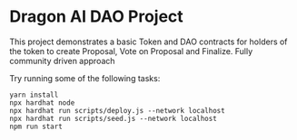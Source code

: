 # Dragon AI DAO Project

This project demonstrates a basic Token and DAO contracts for holders of the token to create Proposal, Vote on Proposal and Finalize. Fully community driven approach

Try running some of the following tasks:

```shell
yarn install
npx hardhat node
npx hardhat run scripts/deploy.js --network localhost
npx hardhat run scripts/seed.js --network localhost
npm run start
```
